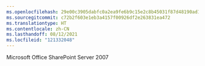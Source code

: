 ```yaml
---
ms.openlocfilehash: 29e00c3905dabfc0a2ea9fe6b9c15e2c8b45031f87d48190ad162a65d58aaa7a
ms.sourcegitcommit: c72b2f603e1eb3a4157f00926df2e263831ea472
ms.translationtype: HT
ms.contentlocale: zh-CN
ms.lasthandoff: 08/12/2021
ms.locfileid: "121332048"
---
```

Microsoft Office SharePoint Server 2007